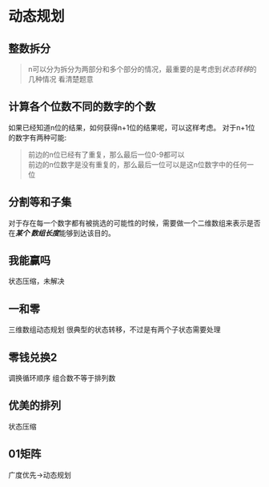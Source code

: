 # 动态规划
## 整数拆分
> n可以分为拆分为两部分和多个部分的情况，最重要的是考虑到*状态转移*的几种情况
> 看清楚题意
## 计算各个位数不同的数字的个数
如果已经知道n位的结果，如何获得n+1位的结果呢，可以这样考虑。
对于n+1位的数字有两种可能:
> 前边的n位已经有了重复，那么最后一位0-9都可以  
> 前边的n位数字是没有重复的，那么最后一位可以是这n位数字中的任何一位
## 分割等和子集
对于存在每一个数字都有被挑选的可能性的时候，需要做一个二维数组来表示是否在***某个
数组长度***能够到达该目的。
## 我能赢吗 
状态压缩，未解决
## 一和零
三维数组动态规划 很典型的状态转移，不过是有两个子状态需要处理
## 零钱兑换2
调换循环顺序 组合数不等于排列数
## 优美的排列
状态压缩
## 01矩阵
广度优先->动态规划
